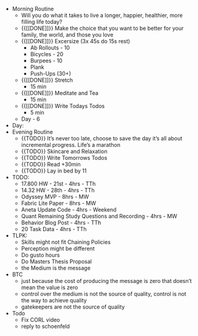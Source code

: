 - Morning Routine
    - Will you do what it takes to live a longer, happier, healthier, more filling life today?
    - {{[[DONE]]}} Make the choice that you want to be better for your family, the world, and those you love
    - {{[[DONE]]}} Excersize (3x 45s do 15s rest)
        - Ab Rollouts - 10
        - Bicycles  - 20
        - Burpees - 10
        - Plank 
        - Push-Ups (30+)
    - {{[[DONE]]}} Stretch
        - 15 min
    - {{[[DONE]]}} Meditate and Tea
        - 15 min
    - {{[[DONE]]}} Write Todays Todos
        - 5 min
    - Day - 6
- Day:
- Evening Routine
    - {{TODO}} It’s never too late, choose to save the day it’s all about incremental progress. Life’s a marathon
    - {{TODO}} Skincare and Relaxation
    - {{TODO}} Write Tomorrows Todos
    - {{TODO}} Read +30min
    - {{TODO}} Lay in bed by 11
- TODO:
    - 17.800 HW - 21st - 4hrs  - TTh
    - 14.32 HW - 28th - 4hrs  - TTh
    - Odyssey MVP - 8hrs - MW
    - Fabric Lite Paper - 8hrs - MW
    - Aneta Update Code - 4hrs - Weekend
    - Quant Remaining Study Questions and Recording - 4hrs  - MW
    - Behavior Blog Post - 4hrs - TTh
    - 20 Task Data - 4hrs - TTh
- TLPK:
    - Skills might not fit Chaining Policies
    - Perception might be different
    - Do gusto hours
    - Do Masters Thesis Proposal
    - the Medium is the message
- BTC
    - just because the cost of producing the message is zero that doesn’t mean the value is zero
    - control over the medium is not the source of quality, control is not the way to achieve quality
    - gatekeepers are not the source of quality
- Todo
    - Fix CORL video
    - reply to schoenfeld
